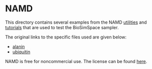 # NAMD

This directory contains several examples from the NAMD
[utilities](http://www.ks.uiuc.edu/Research/namd/utilities) and
[tutorials](http://www.ks.uiuc.edu/Training/Tutorials/) that are used to test
the BioSimSpace sampler.

The original links to the specific files used are given below:

* [alanin](http://www.ks.uiuc.edu/Research/namd/utilities/alanin)
* [ubiquitin](http://www.ks.uiuc.edu/Training/Tutorials/namd/namd-tutorial-unix-html/index.html)

NAMD is free for noncommercial use. The license can be found [here](http://www.ks.uiuc.edu/Research/namd/license.html).
